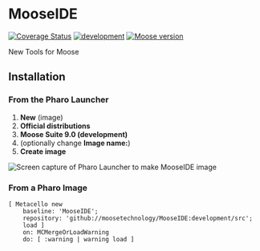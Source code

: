 # MooseIDE

[![Coverage Status](https://coveralls.io/repos/github/moosetechnology/MooseIDE/badge.svg)](https://coveralls.io/github/moosetechnology/MooseIDE) [![development](https://github.com/moosetechnology/MooseIDE/actions/workflows/daily.yml/badge.svg)](https://github.com/moosetechnology/MooseIDE/actions/workflows/daily.yml) [![Moose version](https://img.shields.io/badge/Moose-8-%23aac9ff.svg)](https://github.com/moosetechnology/Moose)

New Tools for Moose

## Installation

### From the Pharo Launcher

1. **New** (image)
2. **Official distributions**
3. **Moose Suite 9.0 (development)**  
4. (optionally change **Image name:**)
5. **Create image**

![Screen capture of Pharo Launcher to make MooseIDE image](https://user-images.githubusercontent.com/33934979/124268297-9e46f000-db39-11eb-8626-ab578dd16ffb.png)

### From a Pharo Image

```smalltalk
[ Metacello new
    baseline: 'MooseIDE';
    repository: 'github://moosetechnology/MooseIDE:development/src';
    load ]
    on: MCMergeOrLoadWarning
    do: [ :warning | warning load ]
```
